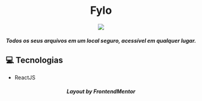 <h1 align="center"> Fylo </h1>

<p align="center">
<img src="https://res.cloudinary.com/dz209s6jk/image/upload/v1554379663/Challenges/r2ntg9yanvjruk8rbdxn.jpg">
  <h4 align="center"> <i>Todos os seus arquivos em um local seguro, acessível em qualquer lugar.</i> </h4>
</p>

:computer: Tecnologias
------------

- ReactJS

<p align="center">
<h4 align="center"> <i>Layout by <strong>FrontendMentor</strong></i> </h4>
</p>
